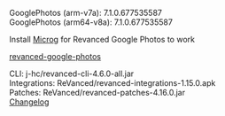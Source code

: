 GooglePhotos (arm-v7a): 7.1.0.677535587  
GooglePhotos (arm64-v8a): 7.1.0.677535587  

Install [Microg](https://github.com/ReVanced/GmsCore/releases) for Revanced Google Photos to work  

[revanced-google-photos](https://github.com/Unofficial-Life/revanced-gphotos-build)
  
CLI: j-hc/revanced-cli-4.6.0-all.jar  
Integrations: ReVanced/revanced-integrations-1.15.0.apk  
Patches: ReVanced/revanced-patches-4.16.0.jar  
[Changelog](https://github.com/ReVanced/revanced-patches/releases/tag/v4.16.0)  
